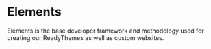 # Elements
Elements is the base developer framework and methodology used for creating our ReadyThemes as well as custom websites.

